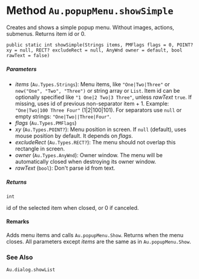# Method `Au.popupMenu.showSimple`

Creates and shows a simple popup menu. Without images, actions, submenus. Returns item id or 0.

```
public static int showSimple(Strings items, PMFlags flags = 0, POINT? xy = null, RECT? excludeRect = null, AnyWnd owner = default, bool rawText = false)
```

##### Parameters

- *items*  (`Au.Types.Strings`):
    Menu items, like `"One|Two|Three"` or `new("One", "Two", "Three")` or string array or `List`. Item id can be optionally specified like `"1 One|2 Two|3 Three"`, unless *rawText* `true`. If missing, uses id of previous non-separator item + 1. Example: `"One|Two|100 Three Four"` (1|2|100|101). For separators use `null` or empty strings: `"One|Two||Three|Four"`.
- *flags*  (`Au.Types.PMFlags`)
- *xy*  (`Au.Types.POINT?`):
    Menu position in screen. If `null` (default), uses mouse position by default. It depends on *flags*.
- *excludeRect*  (`Au.Types.RECT?`):
    The menu should not overlap this rectangle in screen.
- *owner*  (`Au.Types.AnyWnd`):
    Owner window. The menu will be automatically closed when destroying its owner window.
- *rawText*  (`bool`):
    Don't parse id from text.

##### Returns

`int`

id of the selected item when closed, or 0 if canceled.

#### Remarks

Adds menu items and calls `Au.popupMenu.Show`. Returns when the menu closes. All parameters except *items* are the same as in `Au.popupMenu.Show`.

### See Also

`Au.dialog.showList`